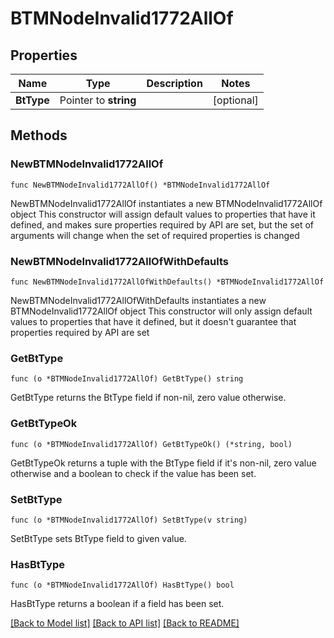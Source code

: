 # BTMNodeInvalid1772AllOf

## Properties

Name | Type | Description | Notes
------------ | ------------- | ------------- | -------------
**BtType** | Pointer to **string** |  | [optional] 

## Methods

### NewBTMNodeInvalid1772AllOf

`func NewBTMNodeInvalid1772AllOf() *BTMNodeInvalid1772AllOf`

NewBTMNodeInvalid1772AllOf instantiates a new BTMNodeInvalid1772AllOf object
This constructor will assign default values to properties that have it defined,
and makes sure properties required by API are set, but the set of arguments
will change when the set of required properties is changed

### NewBTMNodeInvalid1772AllOfWithDefaults

`func NewBTMNodeInvalid1772AllOfWithDefaults() *BTMNodeInvalid1772AllOf`

NewBTMNodeInvalid1772AllOfWithDefaults instantiates a new BTMNodeInvalid1772AllOf object
This constructor will only assign default values to properties that have it defined,
but it doesn't guarantee that properties required by API are set

### GetBtType

`func (o *BTMNodeInvalid1772AllOf) GetBtType() string`

GetBtType returns the BtType field if non-nil, zero value otherwise.

### GetBtTypeOk

`func (o *BTMNodeInvalid1772AllOf) GetBtTypeOk() (*string, bool)`

GetBtTypeOk returns a tuple with the BtType field if it's non-nil, zero value otherwise
and a boolean to check if the value has been set.

### SetBtType

`func (o *BTMNodeInvalid1772AllOf) SetBtType(v string)`

SetBtType sets BtType field to given value.

### HasBtType

`func (o *BTMNodeInvalid1772AllOf) HasBtType() bool`

HasBtType returns a boolean if a field has been set.


[[Back to Model list]](../README.md#documentation-for-models) [[Back to API list]](../README.md#documentation-for-api-endpoints) [[Back to README]](../README.md)


